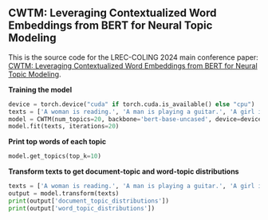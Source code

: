 ## CWTM: Leveraging Contextualized Word Embeddings from BERT for Neural Topic Modeling

This is the source code for the LREC-COLING 2024 main conference paper:
[CWTM: Leveraging Contextualized Word Embeddings from BERT for Neural Topic Modeling](https://arxiv.org/abs/2305.09329v3).

**Training the model**
```python
device = torch.device("cuda" if torch.cuda.is_available() else "cpu")
texts = ['A woman is reading.', 'A man is playing a guitar.', 'A girl is eating an apple.', 'A boy is sitting under a tree.']
model = CWTM(num_topics=20, backbone='bert-base-uncased', device=device)        
model.fit(texts, iterations=20)
```

**Print top words of each topic**
```python
model.get_topics(top_k=10)
```

**Transform texts to get document-topic and word-topic distributions**
```python
texts = ['A woman is reading.', 'A man is playing a guitar.', 'A girl is eating an apple.', 'A boy is sitting under a tree.']
output = model.transform(texts)
print(output['document_topic_distributions'])
print(output['word_topic_distributions'])
```
